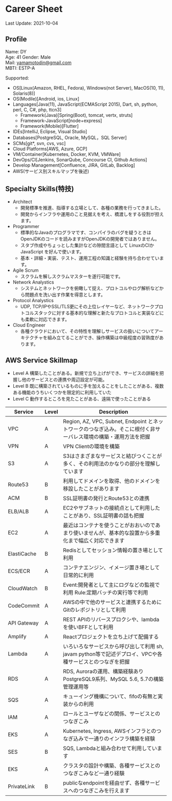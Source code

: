 # Career Sheet
Last Update: 2021-10-04

## Profile
Name: DY  
Age: 41
Gender: Male  
Mail: yamamotodin@gmail.com  
MBTI: ESTP-A

Supported:
  * OS[Linux(Amazon, RHEL, Fedora), Windows(not Server), MacOS(10, 11), Solaris(8)]
  * OS(Modile)[Android, ios, Linux]
  * Languages[Java(11), JavaScript(ECMAScript 2015), Dart, sh, python, perl, C, C#, php, ttcn3]
    * Framework(Java)[Spring(Boot), tomcat, vertx, struts]
    * Framework-JavaScript[node+express]
    * Framework(Mobile)[Flutter]
  * IDEs[IntelliJ, Eclipse, Visual Studio]
  * Databases[PostgreSQL, Oracle, MySQL，SQL Server]
  * SCMs[git*, svn, cvs, vsc]
  * Cloud Platforms[AWS, Azure, GCP]
  * VM/Container[Kubernetes, Docker, KVM, VMWare]
  * DevOps/CI[Jenkins, SonarQube, Concourse CI, Github Actions]
  * Develop Management[Confluence, JIRA, GitLab, Backlog]
  * AWS(サービス別スキルマップを後述)

## Specialty Skills(特技)
* Architect
  * 開発標準を推進、指導する立場として、各種の業務を行ってきました。
  * 開発からインフラや運用のこと見据えを考え、橋渡しをする役割が担えます。
* Programmer
  * 標準的なJavaのプログラマです、コンパイラのバグを疑うときはOpenJDKのコードを読みますがOpenJDKの開発者ではありません。
  * スタブ作成やちょっとした集計などの隙間言語として LinuxのCIかJavaScript を好んで使います。
  * 基本・詳細・実装、テスト、運用工程の知識と経験を持ち合わせています。
* Agile Scrum
  * スクラムを解しスクラムマスターを遂行可能です。
* Network Analystics
  * システムとネットワークを俯瞰して捉え、プロトコルやログ解析などから問題点を洗い出す作業を得意とします。
* Protocol Analystics
  * UDP, TCP/IPやSSL/TLS更にその上位レイヤーなど、ネットワークプロトコルスタックに対する基本的な理解と新たなプロトコルと実装などにも柔軟に対応できます。
* Cloud Engineer
  * 各種クラウドにおいて、その特性を理解しサービスの扱いについてアーキテクチャを組み立てることができ、操作構築は中級程度の習熟度があります。

## AWS Service Skillmap
* Level A 構築したことがある。新規で立ち上げができ、サービスの詳細を把握し他のサービスとの連携や周辺設定が可能。
* Level B 既に構築されているものに手を加えることをしたことがある、複数ある機能のうちいくつかを限定的に利用していた
* Level C 動作するところを見たことがある、遠隔で使ったことがある

|Service  |Level  |Description  |
|---|---|---|
|VPC  |A  |Region, AZ, VPC, Subnet, Endpoint とネットワークのつなぎ込み。そこに根付く非サーバレス環境の構築・運用方法を把握|
|VPN | A | VPN Clientの環境を構築 |
|S3  |A  | S3はさまざまなサービスと結びつくことが多く、その利用法のかなりの部分を理解しています |
|Route53  |B  |利用してドメインを取得、他のドメインを移設したことがあります |
|ACM | B | SSL証明書の発行とRoute53との連携 |
|ELB/ALB  | A | EC2やサブネットの接続点として利用したことがあり、SSL証明書の話も把握  |6  |
|EC2  |A  | 最近はコンテナを使うことがおおいのであまり使いませんが、基本的な設置から多重化まで幅広く対応できます  |
|ElastiCache  |B  |Redisとしてセッション情報の置き場として利用 |
|ECS/ECR  |A  |コンテナエンジン、イメージ置き場として日常的に利用  |
|CloudWatch  |B  | Event:開発者として主にログなどの監視で利用 Rule:定期バッチの実行等で利用 |
|CodeCommit  |A  |AWSの中で他のサービスと連携するためにGitのレポジトリとして利用  |
|API Gateway  |A  |REST APIのリバースプロクシや、lambdaを使いBFFとして利用 |
|Amplify  | A  |Reactプロジェクトを立ち上げて配備する  |
|Lambda | A | いろいろなサービスから呼び出して利用 sh, javam python等で記述デプロイ、VPCや各種サービスとのつなぎを把握 |
|RDS | A | RDS, Auroraの運用、構築経験あり PostgreSQL9系列、MySQL 5.6, 5.7の構築管理運用等  |
|SQS | A | キューイング機構について、fifoの有無と実装からの利用 |
|IAM | A | ロールとユーザなどの関係、サービスとのつなぎこみ |
|EKS | A | Kubernetes, Ingress, AWSインフラとのつなぎ込みで一通りのインフラ構築を経験 |
|SES | B | SQS, Lambdaと組み合わせて利用しています |
|EKS | A | クラスタの設計や構築、各種サービスとのつなぎこみなど一通り経験 |
|PrivateLink | B | publicなendpointを経由せず、各種サービスへのつなぎこみを行えます |
